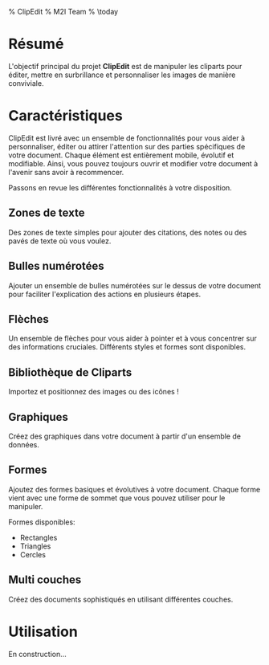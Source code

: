 % ClipEdit
% M2I Team
% \today

# Résumé

L'objectif principal du projet **ClipEdit** est de manipuler les cliparts pour éditer, mettre en surbrillance et personnaliser les images de manière conviviale.

# Caractéristiques

ClipEdit est livré avec un ensemble de fonctionnalités pour vous aider à personnaliser, éditer ou attirer l'attention sur des parties spécifiques de votre document. Chaque élément est entièrement mobile, évolutif et modifiable. Ainsi, vous pouvez toujours ouvrir et modifier votre document à l'avenir sans avoir à recommencer.

Passons en revue les différentes fonctionnalités à votre disposition.

## Zones de texte

Des zones de texte simples pour ajouter des citations, des notes ou des pavés de texte où vous voulez.

## Bulles numérotées

Ajouter un ensemble de bulles numérotées sur le dessus de votre document pour faciliter l'explication des actions en plusieurs étapes.

## Flèches

Un ensemble de flèches pour vous aider à pointer et à vous concentrer sur des informations cruciales. Différents styles et formes sont disponibles.

## Bibliothèque de Cliparts

Importez et positionnez des images ou des icônes !

## Graphiques

Créez des graphiques dans votre document à partir d'un ensemble de données.

## Formes

Ajoutez des formes basiques et évolutives à votre document. Chaque forme vient avec une forme de sommet que vous pouvez utiliser pour le manipuler.

Formes disponibles:

* Rectangles
* Triangles
* Cercles

## Multi couches

Créez des documents sophistiqués en utilisant différentes couches.

# Utilisation

En construction...

